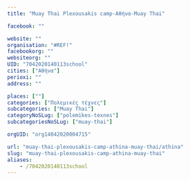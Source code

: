 ```yaml
---
title: "Muay Thai Plexousakis camp-Αθήνα-Muay Thai"

facebook: ""

website: ""
organisation: "#REF!"
facebookorg: ""
websiteorg: ""
UID: "7042020140113school"
cities: ["Αθήνα"]
perioxi: ""
address: ""

places: [""]
categories: ["Πολεμικές τέχνες"]
subcategories: ["Muay Thai"]
categoryNoSLug: ["polemikes-texnes"]
subcategoriesNoSLug: ["muay-thai"]

orgUID: "org14042020004715"

url: "muay-thai-plexousakis-camp-athina-muay-thai/athina"
slug: "muay-thai-plexousakis-camp-athina-muay-thai"
aliases:
    - /7042020140113school
---
```





